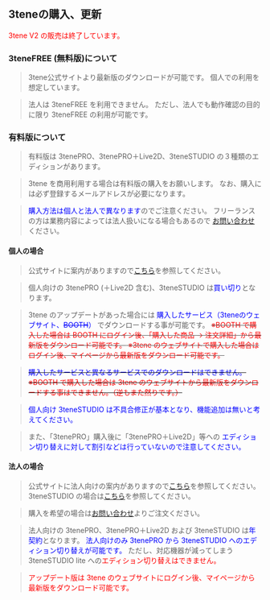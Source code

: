 ## 3teneの購入、更新

<font color="red">3tene V2 の販売は終了しています。</font>

### 3teneFREE (無料版)について

>3tene公式サイトより最新版のダウンロードが可能です。
>個人での利用を想定しています。

>法人は 3teneFREE を利用できません。
>ただし、法人でも動作確認の目的に限り 3teneFREE の利用が可能です。


### 有料版について

>有料版は 3tenePRO、3tenePRO＋Live2D、3teneSTUDIO の３種類のエディションがあります。

>3tene を商用利用する場合は有料版の購入をお願いします。
>なお、購入には必ず登録するメールアドレスが必要になります。

><font color="Blue">購入方法は個人と法人で異なります</font>のでご注意ください。
>フリーランスの方は業務内容によっては法人扱いになる場合もあるので
>[お問い合わせ](https://3tene.com/contact/)ください。


#### 個人の場合

>公式サイトに案内がありますので<a href="https://3tene.com/pro/" target="_blank">こちら</a>を参照してください。

>個人向けの 3tenePRO (＋Live2D 含む)、3teneSTUDIO は<font color="Blue">買い切り</font>となります。


>3tene のアップデートがあった場合には
><font color="Blue">購入したサービス（3teneのウェブサイト、<S>BOOTH</S>）</font> でダウンロードする事が可能です。
><S><font color="Red">※BOOTH で購入した場合は BOOTH にログイン後、「購入した商品 → 注文詳細」から最新版をダウンロード可能です。</font>
><font color="Red">※3tene のウェブサイトで購入した場合はログイン後、マイページから最新版をダウンロード可能です。</font>

><font color="Blue">購入したサービスと異なるサービスでのダウンロードはできません。</font>
><font color="Red">※BOOTH で購入した場合は 3tene のウェブサイトから最新版をダウンロードする事はできません。（逆もまた然りです。）</font>
</S>

><font color="Blue">個人向け 3teneSTUDIO は不具合修正が基本となり、機能追加は無いと考えてください。</font>

>また、「3tenePRO」購入後に「3tenePRO＋Live2D」等への
><font color="Blue">エディション切り替えに対して割引などは行っていないので注意してください。</font>


#### 法人の場合

>公式サイトに法人向けの案内がありますので<a href="https://3tene.com/pro_company/" target="_blank">こちら</a>を参照してください。
>3teneSTUDIO の場合は<a href="https://3tene.com/studio/" target="_blank">こちら</a>を参照してください。

>購入を希望の場合は[お問い合わせ](https://3tene.com/contact/)よりご注文ください。

>法人向けの 3tenePRO、3tenePRO＋Live2D および 3teneSTUDIO は<font color="Blue">年契約</font>となります。
><font color="Blue">法人向けのみ 3tenePRO から 3teneSTUDIO へのエディション切り替えが可能です。</font>
>ただし、対応機器が減ってしまう 3teneSTUDIO lite への<font color="Red">エディション切り替えはできません。</font>

><font color="Red">アップデート版は 3tene のウェブサイトにログイン後、マイページから最新版をダウンロード可能です。</font>


